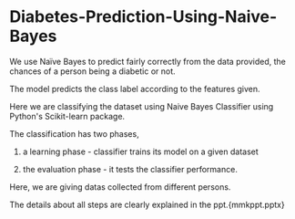 # Diabetes-Prediction-Using-Naive-Bayes
We use Naïve Bayes  to predict fairly correctly from the data provided, the chances of a person being a diabetic or not. 

The model predicts the class label according to the features given.

Here we are classifying the dataset using Naive Bayes Classifier using Python's Scikit-learn package.

The classification has two phases,

1) a learning phase - classifier trains its model on a given dataset

2) the evaluation phase - it tests the classifier performance. 

Here, we are giving datas collected from different persons.

The details about all steps are clearly explained in the ppt.{mmkppt.pptx}




